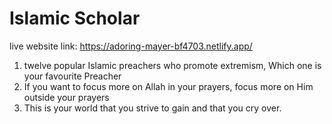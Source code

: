 <h1>Islamic Scholar</h1>

live website link: https://adoring-mayer-bf4703.netlify.app/
<ol>
 <li> 
  twelve popular Islamic preachers who promote extremism, Which one is your favourite Preacher 
 </li>
 <li>If you want to focus more on Allah in your prayers, focus more on Him outside your prayers </li>
 <li> This is your world that you strive to gain and that you cry over.
</li>
 </ol>
